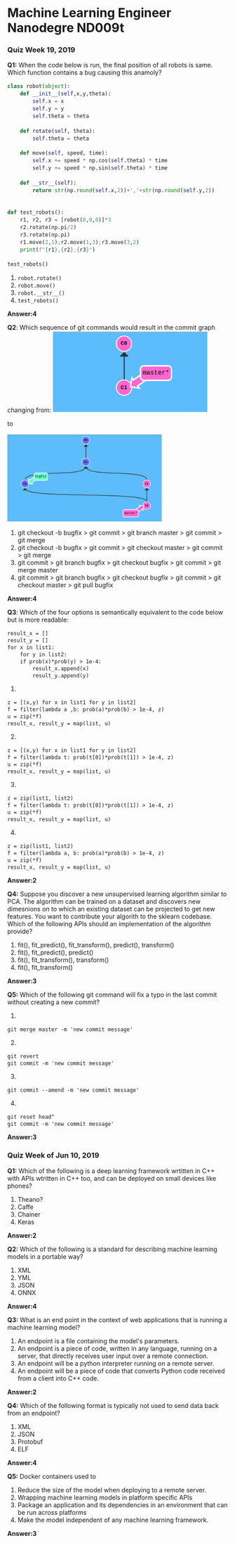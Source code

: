 # Machine Learning Engineer Nanodegre ND009t

### Quiz Week 19, 2019

**Q1:** When the code below is run, the final position of all robots is same. Which function contains a bug causing this anamoly?

```python
class robot(object):
    def __init__(self,x,y,theta):
        self.x = x
        self.y = y
        self.theta = theta

    def rotate(self, theta):
        self.theta = theta

    def move(self, speed, time):
        self.x += speed * np.cos(self.theta) * time
        self.y += speed * np.sin(self.theta) * time

    def __str__(self):
        return str(np.round(self.x,2))+','+str(np.round(self.y,2))


def test_robots():        
    r1, r2, r3 = [robot(0,0,0)]*3
    r2.rotate(np.pi/2)
    r3.rotate(np.pi)
    r1.move(2,1);r2.move(1,3);r3.move(3,2)
    print(f"{r1},{r2},{r3}")

test_robots()
```


1. `robot.rotate()`
2. `robot.move()`
3. `robot.__str__()`
4. `test_robots()`

**Answer:4**


**Q2**: Which sequence of git commands would result in the commit graph changing from:
![](git1.png)

to 

![](git2.png)

1. git checkout -b bugfix > git commit > git branch master > git commit > git merge
2. git checkout -b bugfix > git commit > git checkout master > git commit > git merge
3. git commit > git branch bugfix > git checkout bugfix > git commit > git merge master
4. git commit > git branch bugfix > git checkout bugfix > git commit > git checkout master > git pull bugfix

**Answer:4**


**Q3**: Which of the four options is semantically equivalent to the code below but is more readable:

```
result_x = []
result_y = []
for x in list1:
    for y in list2:
    if prob(x)*prob(y) > 1e-4:
        result_x.append(x)
        result_y.append(y)
```       

1.
```
z = [(x,y) for x in list1 for y in list2]
f = filter(lambda a ,b: prob(a)*prob(b) > 1e-4, z)
u = zip(*f)
result_x, result_y = map(list, u)
```
2.
```
z = [(x,y) for x in list1 for y in list2]
f = filter(lambda t: prob(t[0])*prob(t[1]) > 1e-4, z)
u = zip(*f)
result_x, result_y = map(list, u)
```

3.
```
z = zip(list1, list2)
f = filter(lambda t: prob(t[0])*prob(t[1]) > 1e-4, z)
u = zip(*f)
result_x, result_y = map(list, u)
```

4.
```
z = zip(list1, list2)
f = filter(lambda a, b: prob(a)*prob(b) > 1e-4, z)
u = zip(*f)
result_x, result_y = map(list, u)
```
**Answer:2**


**Q4:** Suppose you discover a new unsupervised learning algorithm similar to PCA. The algorithm can be trained on a dataset and discovers new dimesnions on to which an existing dataset can be projected to get new features. You want to contribute your algorith to the sklearn codebase. Which of the following APIs should an implementation of the algorithm provide?

1. fit(), fit_predict(), fit_transform(), predict(), transform()
2. fit(), fit_predict(), predict()
3. fit(), fit_transform(), transform()
4. fit(), fit_transform()

**Answer:3**


**Q5:** Which of the following git command will fix a typo in the last commit without creating a new commit?


1. 
```git checkout head^ 
git merge master -m 'new commit message'
```

2.
```
git revert 
git commit -m 'new commit message'
```

3.
```
git commit --amend -m 'new commit message'
```

4.
```
git reset head^
git commit -m 'new commit message'
```

**Answer:3**



### Quiz Week of Jun 10, 2019

**Q1:** Which of the following is a deep learning framework wrtitten in C++ with APIs wtritten in C++ too, and can be deployed on small devices like phones?

1. Theano?
2. Caffe
3. Chainer
4. Keras

**Answer:2**

**Q2:** Which of the following is a standard for describing machine learning models in a portable way?

1. XML
2. YML
3. JSON
4. ONNX

**Answer:4**



**Q3:** What is an end point in the context of web applications that is running a machine learning model?

1. An endpoint is a file containing the model's parameters.
2. An endpoint is a piece of code, written in any language, running on a server, that directly receives user input over a remote connection. 
3. An endpoint will be a python interpreter running on a remote server.
4. An endpoint will be a piece of code that converts Python code received from a client into C++ code.

**Answer:2**

**Q4:** Which of the following format is typically not used to send data back from an endpoint?
1. XML
2. JSON
3. Protobuf
4. ELF 

**Answer:4**



**Q5:** Docker containers used to
1. Reduce the size of the model when deploying to a remote server.
2. Wrapping machine learning models in platform specific APIs
3. Package an application and its dependencies in an environment that can be run across platforms 
4. Make the model independent of any machine learning framework.

**Answer:3**


